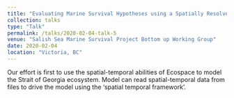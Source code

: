 ```yaml
---
title: "Evaluating Marine Survival Hypotheses using a Spatially Resolved End-to-End Model for the Strait of Georgia"
collection: talks
type: "Talk"
permalink: /talks/2020-02-04-talk-5
venue: "Salish Sea Marine Survival Project Bottom up Working Group"
date: 2020-02-04
location: "Victoria, BC"
---
```


Our effort is first to use the spatial-temporal abilities of Ecospace to model the Strait of Georgia ecosystem.
Model can read spatial-temporal data from files to drive the model using the ‘spatial temporal framework’.